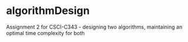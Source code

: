 # algorithmDesign
Assignment 2 for CSCI-C343 - designing two algorithms, maintaining an optimal time complexity for both
